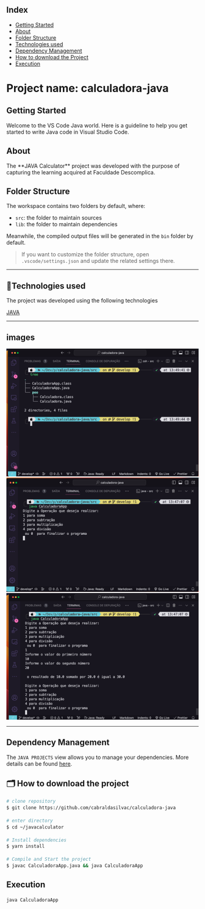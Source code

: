 ## Index

- [Getting Started](#-getting-started)
- [About](#-about)
- [Folder Structure](#-folder-structure)
- [Technologies used](#-🚀technologies-used)
- [Dependency Management](#-dependencies-management)
- [How to download the Project](#-how-to-download-the-project)
- [Execution](#execution)

# Project name: calculadora-java

## Getting Started

Welcome to the VS Code Java world. Here is a guideline to help you get started to write Java code in Visual Studio Code.

## About

<p>
The **JAVA Calculator** project was developed with the purpose of capturing the learning acquired at Faculdade Descomplica.
</p>

## Folder Structure

The workspace contains two folders by default, where:

- `src`: the folder to maintain sources
- `lib`: the folder to maintain dependencies

Meanwhile, the compiled output files will be generated in the `bin` folder by default.

> If you want to customize the folder structure, open `.vscode/settings.json` and update the related settings there.

---

## 🚀Technologies used

The project was developed using the following technologies

[JAVA](https://docs.oracle.com/en/java/)

---

## images

![Image_tree](src/assets/image_tree.png "tree")
![Image_001](src/assets/image_001.png "tela001")
![Image_002](src/assets/image_002.png "tela002")

---

## Dependency Management

The `JAVA PROJECTS` view allows you to manage your dependencies. More details can be found [here](https://github.com/microsoft/vscode-java-dependency#manage-dependencies).

## 🗂️ How to download the project

```bash
# clone repository
$ git clone https://github.com/cabraldasilvac/calculadora-java

# enter directory
$ cd ~/javacalculator

# Install dependencies
$ yarn install

# Compile and Start the project
$ javac CalculadoraApp.java && java CalculadoraApp
```

## Execution

`java CalculadoraApp`
